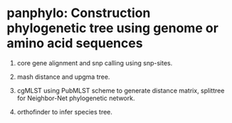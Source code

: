 # panphylo: Construction phylogenetic tree using genome or amino acid sequences

1. core gene alignment and snp calling using snp-sites.

2. mash distance and upgma tree.

3. cgMLST using PubMLST scheme to generate distance matrix, splittree for Neighbor-Net phylogenetic network.

4. orthofinder to infer species tree.
